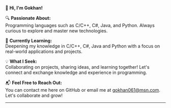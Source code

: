 👋 **Hi, I'm Gokhan!**

🔍 **Passionate About:**  
Programming languages such as C/C++, C#, Java, and Python. Always curious to explore and master new technologies.

🚀 **Currently Learning:**  
Deepening my knowledge in C/C++, C#, Java and Python with a focus on real-world applications and projects.

💡 **What I Seek:**  
Collaborating on projects, sharing ideas, and learning together! Let's connect and exchange knowledge and experience in programming.

📬 **Feel Free to Reach Out:**  
You can contact me here on GitHub or email me at [gokhan061@msn.com](mailto:gokhan061@msn.com). Let's collaborate and grow!

---
